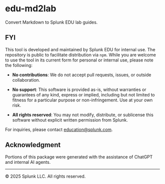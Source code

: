 # edu-md2lab

Convert Markdown to Splunk EDU lab guides.


## FYI

This tool is developed and maintained by Splunk EDU for internal use. The repository is public to facilitate distribution via `npm`. While you are welcome to use the tool in its current form for personal or internal use, please note the following:

* **No contributions**: We do not accept pull requests, issues, or outside collaboration.

* **No support**: This software is provided as-is, without warranties or guarantees of any kind, express or implied, including but not limited to fitness for a particular purpose or non-infringement. Use at your own risk.

* **All rights reserved**: You may not modify, distribute, or sublicense this software without explicit written permission from Splunk.

For inquiries, please contact <education@splunk.com>.


## Acknowledgment

Portions of this package were generated with the assistance of ChatGPT and internal AI agents. 

---

© 2025 Splunk LLC. All rights reserved.


